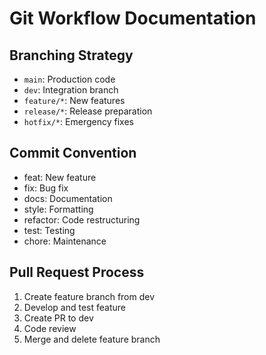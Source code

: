 # Git Workflow Documentation

## Branching Strategy
- `main`: Production code
- `dev`: Integration branch
- `feature/*`: New features
- `release/*`: Release preparation
- `hotfix/*`: Emergency fixes

## Commit Convention
- feat: New feature
- fix: Bug fix
- docs: Documentation
- style: Formatting
- refactor: Code restructuring
- test: Testing
- chore: Maintenance

## Pull Request Process
1. Create feature branch from dev
2. Develop and test feature
3. Create PR to dev
4. Code review
5. Merge and delete feature branch
